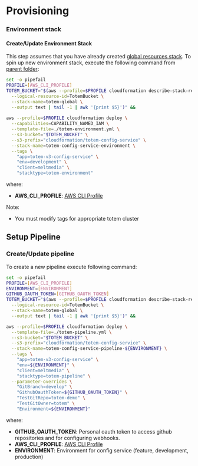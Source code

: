 # Provisioning

### Environment stack

#### Create/Update Environment Stack
This step assumes that you have already created [global resources stack](https://github.com/totem/totem-v3/tree/develop/provisioning#creating-global-resources).
To spin up new environment stack, execute the following command from [parent folder](..): 


```bash
set -o pipefail
PROFILE=[AWS_CLI_PROFILE]
TOTEM_BUCKET="$(aws --profile=$PROFILE cloudformation describe-stack-resource \
  --logical-resource-id=TotemBucket \
  --stack-name=totem-global \
  --output text | tail -1 | awk '{print $5}')" &&
    
aws --profile=$PROFILE cloudformation deploy \
  --capabilities=CAPABILITY_NAMED_IAM \
  --template-file=./totem-environment.yml \
  --s3-bucket="$TOTEM_BUCKET" \
  --s3-prefix="cloudformation/totem-config-service" \
  --stack-name=totem-config-service-environment \
  --tags \
    "app=totem-v3-config-service" \
    "env=development" \
    "client=meltmedia" \
    "stacktype=totem-environment"
```

where:
- **AWS_CLI_PROFILE**: [AWS CLI Profile](http://docs.aws.amazon.com/cli/latest/userguide/cli-multiple-profiles.html)


Note:
- You must modify tags for appropriate totem cluster

## Setup Pipeline

### Create/Update pipeline

To create a new pipeline execute following command: 

```bash
set -o pipefail
PROFILE=[AWS_CLI_PROFILE]
ENVIRONMENT=[ENVIRONMENT]
GITHUB_OAUTH_TOKEN=[GITHUB_OAUTH_TOKEN]
TOTEM_BUCKET="$(aws --profile=$PROFILE cloudformation describe-stack-resource \
  --logical-resource-id=TotemBucket \
  --stack-name=totem-global \
  --output text | tail -1 | awk '{print $5}')" &&

aws --profile=$PROFILE cloudformation deploy \
  --template-file=./totem-pipeline.yml \
  --s3-bucket="$TOTEM_BUCKET" \
  --s3-prefix="cloudformation/totem-config-service" \
  --stack-name=totem-config-service-pipeline-${ENVIRONMENT} \
  --tags \
    "app=totem-v3-config-service" \
    "env=${ENVIRONMENT}" \
    "client=meltmedia" \
    "stacktype=totem-pipeline" \
  --parameter-overrides \
    "GitBranch=develop" \
    "GithubOauthToken=${GITHUB_OAUTH_TOKEN}" \
    "TestGitRepo=totem-demo" \
    "TestGitOwner=totem" \
    "Environment=${ENVIRONMENT}"
```

where:
- **GITHUB_OAUTH_TOKEN**: Personal oauth token to access github repositories and for configuring webhooks.
- **AWS_CLI_PROFILE**: [AWS CLI Profile](http://docs.aws.amazon.com/cli/latest/userguide/cli-multiple-profiles.html)
- **ENVIRONMENT**: Environment for config service (feature, development, production)
